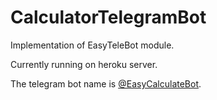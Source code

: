 # CalculatorTelegramBot

Implementation of EasyTeleBot module.

Currently running on heroku server.

The telegram bot name is [@EasyCalculateBot](https://t.me/EasyCalculateBot?start=1).
